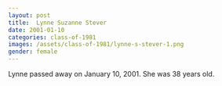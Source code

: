 ```yaml
---
layout: post
title:  Lynne Suzanne Stever
date: 2001-01-10
categories: class-of-1981
images: /assets/class-of-1981/lynne-s-stever-1.png
gender: female
---
```

Lynne passed away on January 10, 2001. She was 38 years old.
